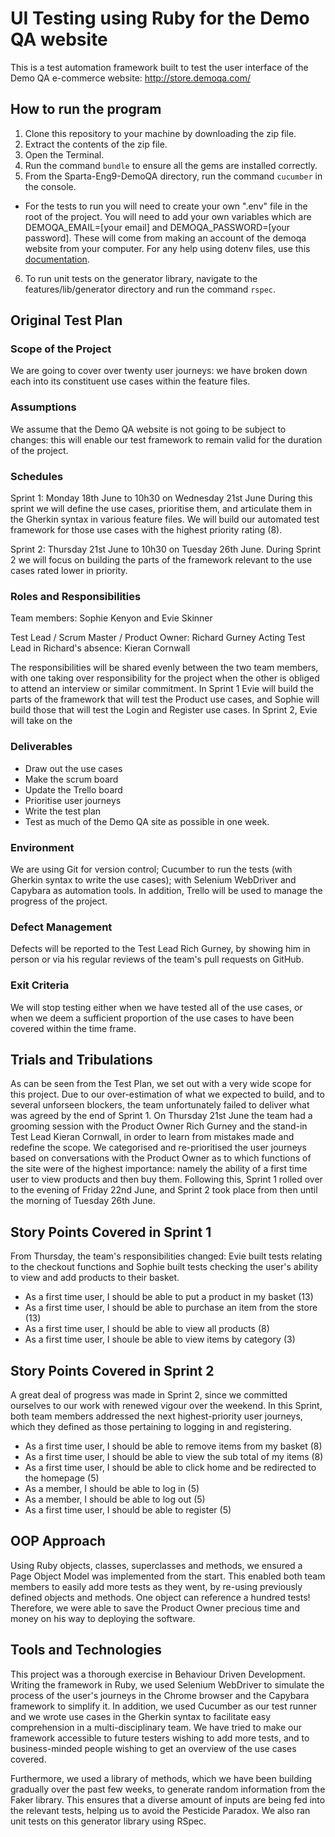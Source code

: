 # UI Testing using Ruby for the Demo QA website

This is a test automation framework built to test the user interface of the Demo QA e-commerce website: http://store.demoqa.com/

## How to run the program
1. Clone this repository to your machine by downloading the zip file.
2. Extract the contents of the zip file.
3. Open the Terminal.
4. Run the command ``bundle`` to ensure all the gems are installed correctly.
5. From the Sparta-Eng9-DemoQA directory, run the command ``cucumber`` in the console.
  - For the tests to run you will need to create your own ".env" file in the root of the project. You will need to add your own variables which are DEMOQA_EMAIL=[your email] and DEMOQA_PASSWORD=[your password]. These will come from making an account of the demoqa website from your computer. For any help using dotenv files, use this [documentation](https://github.com/bkeepers/dotenv).

6. To run unit tests on the generator library, navigate to the features/lib/generator directory and run the command ``rspec``.

## Original Test Plan

### Scope of the Project

We are going to cover over twenty user journeys: we have broken down each into its constituent use cases within the feature files.

### Assumptions

We assume that the Demo QA website is not going to be subject to changes: this will enable our test framework to remain valid for the duration of the project.

### Schedules

Sprint 1: Monday 18th June to 10h30 on Wednesday 21st June
During this sprint we will define the use cases, prioritise them, and articulate them in the Gherkin syntax in various feature files. We will build our automated test framework for those use cases with the highest priority rating (8).

Sprint 2: Thursday 21st June to 10h30 on Tuesday 26th June.
During Sprint 2 we will focus on building the parts of the framework relevant to the use cases rated lower in priority.


### Roles and Responsibilities

Team members: Sophie Kenyon and Evie Skinner

Test Lead / Scrum Master / Product Owner: Richard Gurney
Acting Test Lead in Richard's absence: Kieran Cornwall

The responsibilities will be shared evenly between the two team members, with one taking over responsibility for the project when the other is obliged to attend an interview or similar commitment. In Sprint 1 Evie will build the parts of the framework that will test the Product use cases, and Sophie will build those that will test the Login and Register use cases. In Sprint 2, Evie will take on the


### Deliverables

- Draw out the use cases
- Make the scrum board
- Update the Trello board
- Prioritise user journeys
- Write the test plan
- Test as much of the Demo QA site as possible in one week.


### Environment

We are using Git for version control; Cucumber to run the tests (with Gherkin syntax to write the use cases); with Selenium WebDriver and Capybara as automation tools. In addition, Trello will be used to manage the progress of the project.

### Defect Management

Defects will be reported to the Test Lead Rich Gurney, by showing him in person or via his regular reviews of the team's pull requests on GitHub.

### Exit Criteria

We will stop testing either when we have tested all of the use cases, or when we deem a sufficient proportion of the use cases to have been covered within the time frame.


## Trials and Tribulations
As can be seen from the Test Plan, we set out with a very wide scope for this project. Due to our over-estimation of what we expected to build, and to several unforseen blockers, the team unfortunately failed to deliver what was agreed by the end of Sprint 1. On Thursday 21st June the team had a grooming session with the Product Owner Rich Gurney and the stand-in Test Lead Kieran Cornwall, in order to learn from mistakes made and redefine the scope. We categorised and re-prioritised the user journeys based on conversations with the Product Owner as to which functions of the site were of the highest importance: namely the ability of a first time user to view products and then buy them. Following this, Sprint 1 rolled over to the evening of Friday 22nd June, and Sprint 2 took place from then until the morning of Tuesday 26th June.

## Story Points Covered in Sprint 1
From Thursday, the team's responsibilities changed: Evie built tests relating to the checkout functions and Sophie built tests checking the user's ability to view and add products to their basket.

- As a first time user, I should be able to put a product in my basket (13)
- As a first time user, I should be able to purchase an item from the store (13)
- As a first time user, I should be able to view all products (8)
- As a first time user, I shoule be able to view items by category (3)

## Story Points Covered in Sprint 2
A great deal of progress was made in Sprint 2, since we committed ourselves to our work with renewed vigour over the weekend. In this Sprint, both team members addressed the next highest-priority user journeys, which they defined as those pertaining to logging in and registering.

- As a first time user, I should be able to remove items from my basket (8)
- As a first time user, I should be able to view the sub total of my items (8)
- As a first time user, I should be able to click home and be redirected to the homepage (5)
- As a member, I should be able to log in (5)
- As a member, I should be able to log out (5)
- As a first time user, I should be able to register (5)


## OOP Approach
Using Ruby objects, classes, superclasses and methods, we ensured a Page Object Model was implemented from the start. This enabled both team members to easily add more tests as they went, by re-using previously defined objects and methods. One object can reference a hundred tests! Therefore, we were able to save the Product Owner precious time and money on his way to deploying the software.

## Tools and Technologies
This project was a thorough exercise in Behaviour Driven Development. Writing the framework in Ruby, we used Selenium WebDriver to simulate the process of the user's journeys in the Chrome browser and the Capybara framework to simplify it. In addition, we used Cucumber as our test runner and we wrote use cases in the Gherkin syntax to facilitate easy comprehension in a multi-disciplinary team. We have tried to make our framework accessible to future testers wishing to add more tests, and to business-minded people wishing to get an overview of the use cases covered.

Furthermore, we used a library of methods, which we have been building gradually over the past few weeks, to generate random information from the Faker library. This ensures that a diverse amount of inputs are being fed into the relevant tests, helping us to avoid the Pesticide Paradox. We also ran unit tests on this generator library using RSpec.
